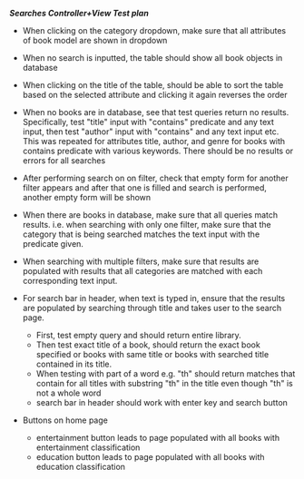[comment]: <> (Created by Celia Tang 4-14-19: test plan for searches controller and view)
***Searches Controller+View Test plan***

* When clicking on the category dropdown, make sure that all attributes of book
model are shown in dropdown

* When no search is inputted, the table should show all book objects in database

* When clicking on the title of the table, should be able to sort the table based on
the selected attribute and clicking it again reverses the order

* When no books are in database, see that test queries return no results. 
Specifically, test "title" input with "contains" predicate and any text input,
then test "author" input with "contains" and any text input etc. This was repeated
for attributes title, author, and genre for books with contains predicate with 
various keywords. There should be no results or errors for all searches

* After performing search on on filter, check that empty form for another filter 
appears and after that one is filled and search is performed, another empty
form will be shown

* When there are books in database, make sure that all queries match results. i.e.
when searching with only one filter, make sure that the category that is being searched
matches the text input with the predicate given.

* When searching with multiple filters, make sure that results are populated with 
results that all categories are matched with each corresponding text input.
 
* For search bar in header, when text is typed in, ensure that the results are populated
by searching through title and takes user to the search page. 
    * First, test empty query and should return entire library. 
    * Then test exact title of a book, should return the exact book specified or books with same title 
or books with searched title contained in its title. 
    * When testing with part of a word e.g. "th" should return matches that contain for all titles with
    substring "th" in the title even though "th" is not a whole word
    * search bar in header should work with enter key and search button
    
* Buttons on home page
    * entertainment button leads to page populated with all books with entertainment
    classification
    * education button leads to page populated with all books with education classification